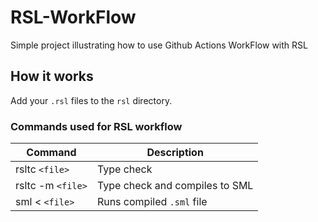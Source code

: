 # RSL-WorkFlow
Simple project illustrating how to use Github Actions WorkFlow with RSL

## How it works
Add your ``.rsl`` files to the ``rsl`` directory.

### Commands used for RSL workflow

| Command               | Description                                                       |
|-----------------------|-------------------------------------------------------------------|
| rsltc `<file>`        | Type check                                                        |
| rsltc -m `<file>`     | Type check and compiles to SML                                                |
| sml < `<file>`        | Runs compiled `.sml` file           |
